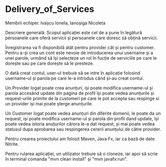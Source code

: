 # Delivery_of_Services
Membrii echipei: Ivașcu Ionela, Ianoșiga Nicoleta

Descriere generală: Scopul aplicației este cel de a pune în legătură persoanele care oferă servicii și persoanele care doresc să obțină servicii. 

Înregistrarea va fi disponibilă atât pentru provider cât și pentru customer. Pentru a-și crea un cont este nevoie de introducerea unui username și a unei parole, urmând să își selecteze un rol în fucție de serviciile pe care le dorește sau pe care dorește să le presteze.

O dată creat contul, user-ul trebuie să se intre în aplicație folosind username-ul și parola pe care le-a introdus când și-au creat contul.

Un Provider logat poate crea anunțuri, iși poate modifica username-ul și parola accesând update din pagina de profil își poate vedea anunțurile și request-urile primite de la customeri pe care le pot accepta sau respinge si un provider iși mai poate șterge anunțurile.

Un Customer logat poate vedea anunțuri din diferite domenii, le poate da un request, iși poate modifica username-ul și parola din profil dand update, își poate vedea istoria anuțurilor cărora le-a dat request, și mai poate vedea statusul dupa aprobarea sau respingerea cererii anunțului de către provider.

Pentru crearea proiectului am folosit Maven, Java Fx, iar ca bază de date Nitrite.

Pentru rularea aplicației, un utilizator trebuie să o cloneze, iar apoi să scrie în terminal  comanda "mvn clean install" și "mvn javafx:run".
